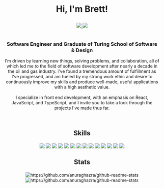 # <p align="center">Hi, I'm Brett!</p>


<div align="center">
  <a href="https://www.linkedin.com/in/brett-kuhn/">
    <img src="https://img.shields.io/badge/-LinkedIn-0A66C2?style=flat-square&logo=linkedin&logoColor=white" />
  </a> 
  
  <a href="https://bakportfolio.netlify.app/">
    <img src="https://img.shields.io/badge/Portfolio Site-0A66C2?style=social&logo=netlify&logoColor=black" />
  </a>
</div>
<br />

### <p align="center">Software Engineer and Graduate of Turing School of Software & Design</p>
<p align="center">
    I'm driven by learning new things, solving problems, and collaboration, all of which led me to the field of software development after nearly a decade in the oil and gas industry. I've found a tremendous amount of fulfillment as I've progressed, and am fueled by my strong work ethic and desire to continuously improve my skills and produce well-made, useful applications with a high aesthetic value.
<br /><br />
I specialize in front end development, with an emphasis on React, JavaScript, and TypeScript, and I invite you to take a look through the projects I've made thus far. 
</p>
<br/>

## <p align="center" >Skills</p>
<p align="Center">
  <img src="https://img.shields.io/badge/-TypeScript-3178C6?style=for-the-badge&logo=typescript&logoColor=white" />
  <img src="https://img.shields.io/badge/-JavaScript-F7DF1E?style=for-the-badge&logo=javascript&logoColor=black" />
  <img src="https://img.shields.io/badge/-React-61DAFB?style=for-the-badge&logo=react&logoColor=black" />
  <img src="https://img.shields.io/badge/-React%20Router-CA4245?style=for-the-badge&logo=react-router&logoColor=black" />
  <img src="https://img.shields.io/badge/-CSS-1572B6?style=for-the-badge&logo=css3&logoColor=black" />
  <img src="https://img.shields.io/badge/-Tailwind%20CSS-06B6D4?style=for-the-badge&logo=tailwind-css&logoColor=white" />
  <img src="https://img.shields.io/badge/-Cypress-17202C?style=for-the-badge&logo=cypress&logoColor=white" />
  <img src="https://img.shields.io/badge/-Mocha-8D6748?style=for-the-badge&logo=mocha&logoColor=white" />
  <img src="https://img.shields.io/badge/-Chai-A30701?style=for-the-badge&logo=chai&logoColor=white" />
  <img src="https://img.shields.io/badge/-Apollo%20GraphQL-311C87?style=for-the-badge&logo=apollo-graphql&logoColor=white" />
  <img src="https://img.shields.io/badge/-HTML5-E34F26?style=for-the-badge&logo=html5&logoColor=white" />
  <img src="https://img.shields.io/badge/-Vite-646CFF?style=for-the-badge&logo=vite&logoColor=white" />
  <img src="https://img.shields.io/badge/-Netlify-00C7B7?style=for-the-badge&logo=netlify&logoColor=black" />
  <img src="https://img.shields.io/badge/-Miro-050038?style=for-the-badge&logo=miro&logoColor=white" />
</p>

## <p align="center" >Stats</p>
<div align="center">
  <img src="https://github-readme-stats.vercel.app/api?username=bkuhn2&show_icons=true&theme=onedark" alt="https://github.com/anuraghazra/github-readme-stats" />
  <br />
  <img src="https://github-readme-stats.vercel.app/api/top-langs/?username=bkuhn2&layout=compact&show_icons=true&theme=onedark" alt="https://github.com/anuraghazra/github-readme-stats" />
</div>
<!--
**bkuhn2/bkuhn2** is a ✨ _special_ ✨ repository because its `README.md` (this file) appears on your GitHub profile.

Here are some ideas to get you started:

- 🔭 I’m currently working on ...
- 🌱 I’m currently learning ...
- 👯 I’m looking to collaborate on ...
- 🤔 I’m looking for help with ...
- 💬 Ask me about ...
- 📫 How to reach me: ...
- 😄 Pronouns: ...
- ⚡ Fun fact: ...
-->
